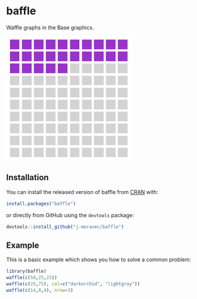 # baffle
Waffle graphs in the Base graphics.

![example waffle](waffle.png)

## Installation

You can install the released version of baffle from [CRAN](https://CRAN.R-project.org) with:

``` r
install.packages("baffle")
```

or directly from GitHub using the `devtools` package:
```r
devtools::install_github("j-moravec/baffle")
```

## Example

This is a basic example which shows you how to solve a common problem:

``` r
library(baffle)
waffle(c(50,25,25))
waffle(c(25,75), col=c("darkorchid", "lightgray"))
waffle(c(14,8,4), nrow=3)
```

